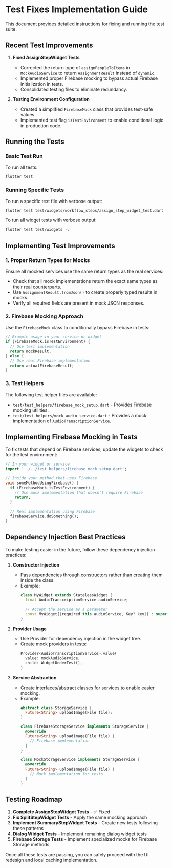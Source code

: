 # Test Fixes Implementation Guide

This document provides detailed instructions for fixing and running the test suite.

## Recent Test Improvements

1. **Fixed AssignStepWidget Tests**
   - Corrected the return type of `assignPeopleToItems` in `MockAudioService` to return `AssignmentResult` instead of `dynamic`.
   - Implemented proper Firebase mocking to bypass actual Firebase initialization in tests.
   - Consolidated testing files to eliminate redundancy.

2. **Testing Environment Configuration**
   - Created a simplified `FirebaseMock` class that provides test-safe values.
   - Implemented test flag `isTestEnvironment` to enable conditional logic in production code.

## Running the Tests

### Basic Test Run

To run all tests:
```bash
flutter test
```

### Running Specific Tests

To run a specific test file with verbose output:
```bash
flutter test test/widgets/workflow_steps/assign_step_widget_test.dart -v
```

To run all widget tests with verbose output:
```bash
flutter test test/widgets -v
```

## Implementing Test Improvements

### 1. Proper Return Types for Mocks

Ensure all mocked services use the same return types as the real services:

- Check that all mock implementations return the exact same types as their real counterparts.
- Use `AssignmentResult.fromJson()` to create properly typed results in mocks.
- Verify all required fields are present in mock JSON responses.

### 2. Firebase Mocking Approach

Use the `FirebaseMock` class to conditionally bypass Firebase in tests:

```dart
// Example usage in your service or widget
if (FirebaseMock.isTestEnvironment) {
  // Use test implementation
  return mockResult;
} else {
  // Use real Firebase implementation
  return actualFirebaseResult;
}
```

### 3. Test Helpers

The following test helper files are available:

- `test/test_helpers/firebase_mock_setup.dart` - Provides Firebase mocking utilities.
- `test/test_helpers/mock_audio_service.dart` - Provides a mock implementation of `AudioTranscriptionService`.

## Implementing Firebase Mocking in Tests

To fix tests that depend on Firebase services, update the widgets to check for the test environment:

```dart
// In your widget or service
import '../../test_helpers/firebase_mock_setup.dart';

// Inside your method that uses Firebase
void someMethodUsingFirebase() {
  if (FirebaseMock.isTestEnvironment) {
    // Use mock implementation that doesn't require Firebase
    return;
  }
  
  // Real implementation using Firebase
  firebaseService.doSomething();
}
```

## Dependency Injection Best Practices

To make testing easier in the future, follow these dependency injection practices:

1. **Constructor Injection**
   - Pass dependencies through constructors rather than creating them inside the class.
   - Example: 
     ```dart
     class MyWidget extends StatelessWidget {
       final AudioTranscriptionService audioService;
       
       // Accept the service as a parameter
       const MyWidget({required this.audioService, Key? key}) : super(key: key);
     }
     ```

2. **Provider Usage**
   - Use Provider for dependency injection in the widget tree.
   - Create mock providers in tests:
     ```dart
     Provider<AudioTranscriptionService>.value(
       value: mockAudioService,
       child: WidgetUnderTest(),
     )
     ```

3. **Service Abstraction**
   - Create interfaces/abstract classes for services to enable easier mocking.
   - Example:
     ```dart
     abstract class StorageService {
       Future<String> uploadImage(File file);
     }
     
     class FirebaseStorageService implements StorageService {
       @override
       Future<String> uploadImage(File file) {
         // Firebase implementation
       }
     }
     
     class MockStorageService implements StorageService {
       @override
       Future<String> uploadImage(File file) {
         // Mock implementation for tests
       }
     }
     ```

## Testing Roadmap

1. **Complete AssignStepWidget Tests** - ✅ Fixed
2. **Fix SplitStepWidget Tests** - Apply the same mocking approach
3. **Implement SummaryStepWidget Tests** - Create new tests following these patterns
4. **Dialog Widget Tests** - Implement remaining dialog widget tests
5. **Firebase Storage Tests** - Implement specialized mocks for Firebase Storage methods

Once all these tests are passing, you can safely proceed with the UI redesign and local caching implementation. 